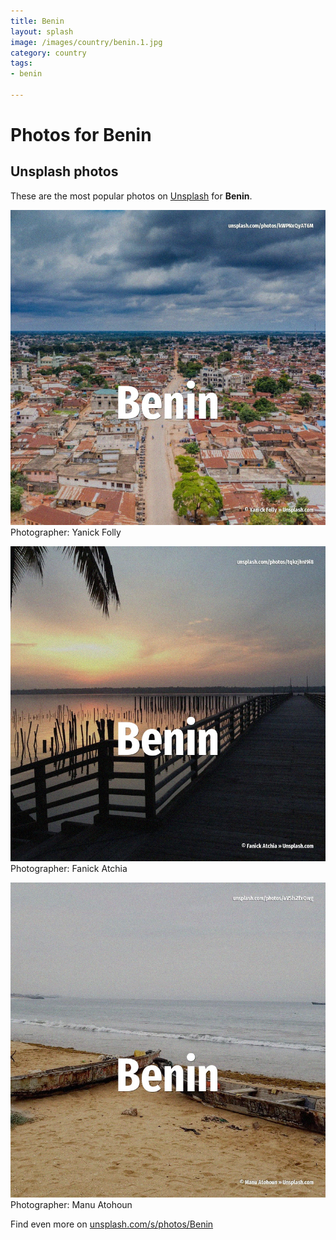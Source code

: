 ```yaml
---
title: Benin
layout: splash
image: /images/country/benin.1.jpg
category: country
tags:
- benin

---
```

# Photos for Benin
 
## Unsplash photos
These are the most popular photos on [Unsplash](https://unsplash.com) for **Benin**.
 
![Benin](/images/country/benin.1.jpg)
Photographer:  Yanick Folly
 
![Benin](/images/country/benin.2.jpg)
Photographer:  Fanick Atchia
 
![Benin](/images/country/benin.3.jpg)
Photographer:  Manu Atohoun
 
Find even more on [unsplash.com/s/photos/Benin](https://unsplash.com/s/photos/Benin)
 
